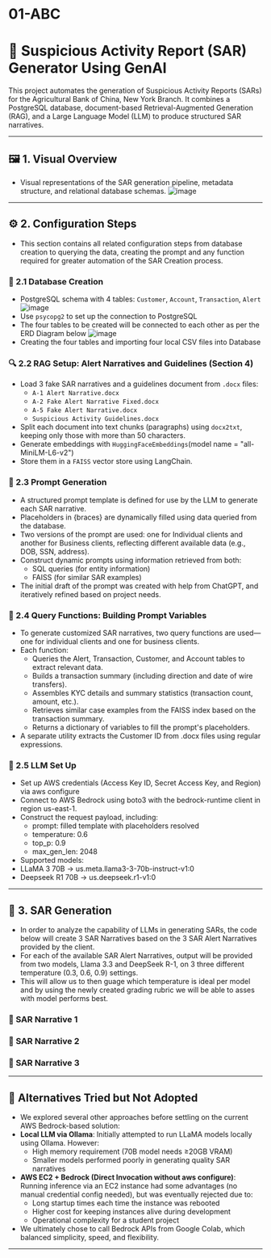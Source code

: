# 01-ABC

# 🚨 Suspicious Activity Report (SAR) Generator Using GenAI

This project automates the generation of Suspicious Activity Reports (SARs) for the Agricultural Bank of China, New York Branch. It combines a PostgreSQL database, document-based Retrieval-Augmented Generation (RAG), and a Large Language Model (LLM) to produce structured SAR narratives.

---

## 🖼️ 1. Visual Overview

- Visual representations of the SAR generation pipeline, metadata structure, and relational database schemas.
![image](https://github.com/user-attachments/assets/92e2f83d-aa6c-4914-ae3f-e882e946a628)

---

## ⚙️ 2. Configuration Steps

- This section contains all related configuration steps from database creation to querying the data, creating the prompt and any function required for greater automation of the SAR Creation process.

### 📌 2.1 Database Creation

- PostgreSQL schema with 4 tables: `Customer`, `Account`, `Transaction`, `Alert`
![image](https://github.com/user-attachments/assets/0f0130bd-5da1-4e63-88a5-61b771e5c9cf)
- Use `psycopg2` to set up the connection to PostgreSQL
- The four tables to be created will be connected to each other as per the ERD Diagram below
![image](https://github.com/user-attachments/assets/1fe69a20-120e-4f93-84ee-50cb69fa60c0)
- Creating the four tables and importing four local CSV files into Database

### 🔍 2.2 RAG Setup: Alert Narratives and Guidelines (Section 4)

- Load 3 fake SAR narratives and a guidelines document from `.docx` files:
  - `A-1 Alert Narrative.docx`
  - `A-2 Fake Alert Narrative Fixed.docx`
  - `A-5 Fake Alert Narrative.docx`
  - `Suspicious Activity Guidelines.docx`
- Split each document into text chunks (paragraphs) using `docx2txt`, keeping only those with more than 50 characters.
- Generate embeddings with `HuggingFaceEmbeddings`(model name = "all-MiniLM-L6-v2")
- Store them in a `FAISS` vector store using LangChain.

### 🧠 2.3 Prompt Generation

- A structured prompt template is defined for use by the LLM to generate each SAR narrative.
- Placeholders in {braces} are dynamically filled using data queried from the database.
- Two versions of the prompt are used: one for Individual clients and another for Business clients, reflecting different available data (e.g., DOB, SSN, address).
- Construct dynamic prompts using information retrieved from both:
  - SQL queries (for entity information)
  - FAISS (for similar SAR examples)
- The initial draft of the prompt was created with help from ChatGPT, and iteratively refined based on project needs.

### 🔗 2.4 Query Functions: Building Prompt Variables

- To generate customized SAR narratives, two query functions are used—one for individual clients and one for business clients.
- Each function:
  - Queries the Alert, Transaction, Customer, and Account tables to extract relevant data.
  - Builds a transaction summary (including direction and date of wire transfers).
  - Assembles KYC details and summary statistics (transaction count, amount, etc.).
  - Retrieves similar case examples from the FAISS index based on the transaction summary.
  - Returns a dictionary of variables to fill the prompt's placeholders.
- A separate utility extracts the Customer ID from .docx files using regular expressions.

### 🤖 2.5 LLM Set Up

- Set up AWS credentials (Access Key ID, Secret Access Key, and Region) via aws configure
- Connect to AWS Bedrock using boto3 with the bedrock-runtime client in region us-east-1.
- Construct the request payload, including:
  - prompt: filled template with placeholders resolved
  - temperature: 0.6
  - top_p: 0.9
  - max_gen_len: 2048
-  Supported models:
  - LLaMA 3 70B → us.meta.llama3-3-70b-instruct-v1:0
  - Deepseek R1 70B → us.deepseek.r1-v1:0

---

## 🧾 3. SAR Generation

- In order to analyze the capability of LLMs in generating SARs, the code below will create 3 SAR Narratives based on the 3 SAR Alert Narratives provided by the client.
- For each of the available SAR Alert Narratives, output will be provided from two models, Llama 3.3 and DeepSeek R-1, on 3 three different temperature (0.3, 0.6, 0.9) settings.
- This will allow us to then guage which temperature is ideal per model and by using the newly created grading rubric we will be able to asses with model performs best.

### 📝 SAR Narrative 1

### 📝 SAR Narrative 2

### 📝 SAR Narrative 3

---

## 🧪 Alternatives Tried but Not Adopted
- We explored several other approaches before settling on the current AWS Bedrock-based solution:
- **Local LLM via Ollama**: Initially attempted to run LLaMA models locally using Ollama. However:
  - High memory requirement (70B model needs ≥20GB VRAM)
  - Smaller models performed poorly in generating quality SAR narratives
- **AWS EC2 + Bedrock (Direct Invocation without aws configure)**: Running inference via an EC2 instance had some advantages (no manual credential config needed), but was eventually rejected due to:
  - Long startup times each time the instance was rebooted
  - Higher cost for keeping instances alive during development
  - Operational complexity for a student project
- We ultimately chose to call Bedrock APIs from Google Colab, which balanced simplicity, speed, and flexibility.

---
